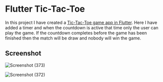 # Flutter Tic-Tac-Toe

In this project I have created a [Tic-Tac-Toe game app in Flutter](https://youtu.be/ZWyeW6VWJC8). Here I have added a timer and when the countdown is active that time only the user can play the game. If the countdown completes before the game has been finished then the match will be draw and nobody will win the game.


## Screenshot
![Screenshot (373)](https://github.com/Tanishraj07/tic-tac-toe/assets/97394987/d94b74cd-9ea6-4770-850b-eeb30fe51adf)

![Screenshot (372)](https://github.com/Tanishraj07/tic-tac-toe/assets/97394987/c5087670-8b9c-4f15-a871-1f347e6bc244)
